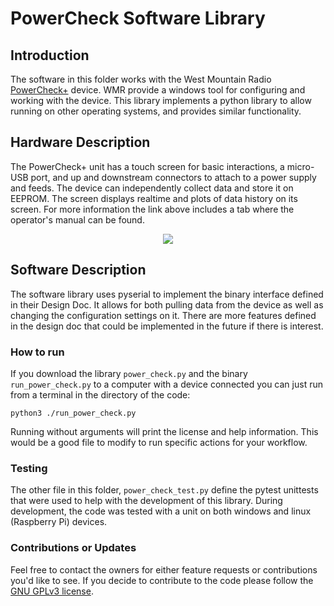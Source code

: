 # PowerCheck Software Library

## Introduction

The software in this folder works with the West Mountain Radio [PowerCheck+](http://www.westmountainradio.com/product_info.php?products_id=pwrcheck)
device. WMR provide a windows tool for configuring and working with the device. This library implements a python library to allow running on
other operating systems, and provides similar functionality.

## Hardware Description

The PowerCheck+ unit has a touch screen for basic interactions, a micro-USB port, and up and downstream connectors to attach to a power supply
and feeds. The device can independently collect data and store it on EEPROM. The screen displays realtime and plots of data history
on its screen. For more information the link above includes a tab where the operator's manual can be found.

<p align="center">
  <img src="http://www.westmountainradio.com/images/catalog/pwrcheck_plus-bigZoom.jpg" />
</p>

## Software Description

The software library uses pyserial to implement the binary interface defined in their Design Doc. It allows for both pulling data from the
device as well as changing the configuration settings on it. There are more features defined in the design doc that could be implemented in
the future if there is interest.

### How to run

If you download the library `power_check.py` and the binary `run_power_check.py` to a computer with a device connected you can just run from
a terminal in the directory of the code:

```
python3 ./run_power_check.py
```

Running without arguments will print the license and help information. This would be a good file to modify to run specific actions for your
workflow.

### Testing

The other file in this folder, `power_check_test.py` define the pytest unittests that were used to help with the development of this library.
During development, the code was tested with a unit on both windows and linux (Raspberry Pi) devices.

### Contributions or Updates

Feel free to contact the owners for either feature requests or contributions you'd like to see. If you decide to contribute to the code please
follow the [GNU GPLv3 license](https://github.com/Utilis-Machina/software/blob/main/LICENSE).
